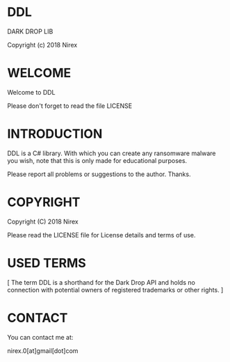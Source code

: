 DDL
===

DARK DROP LIB

Copyright (c) 2018 Nirex

WELCOME
=======

Welcome to DDL

Please don't forget to read the file LICENSE

INTRODUCTION
============

DDL is a C# library. With which you can create any 
ransomware malware you wish, note that this is only 
made for educational purposes.

Please report all problems or suggestions to the author. Thanks.

COPYRIGHT
=========

Copyright (C) 2018 Nirex

Please read the LICENSE file for License details and terms of use.

USED TERMS
==========

[ The term DDL is a shorthand for the Dark Drop API and holds no connection with potential owners of registered trademarks or other rights. ]

CONTACT
=======

You can contact me at:

nirex.0[at]gmail[dot]com
